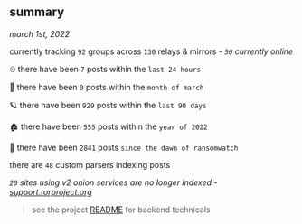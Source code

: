 
## summary
_march 1st, 2022_

currently tracking `92` groups across `130` relays & mirrors - _`50` currently online_

⏲ there have been `7` posts within the `last 24 hours`

🦈 there have been `0` posts within the `month of march`

🪐 there have been `929` posts within the `last 90 days`

🏚 there have been `555` posts within the `year of 2022`

🦕 there have been `2841` posts `since the dawn of ransomwatch`

there are `48` custom parsers indexing posts

_`20` sites using v2 onion services are no longer indexed - [support.torproject.org](https://support.torproject.org/onionservices/v2-deprecation/)_

> see the project [README](https://github.com/thetanz/ransomwatch#ransomwatch--) for backend technicals
